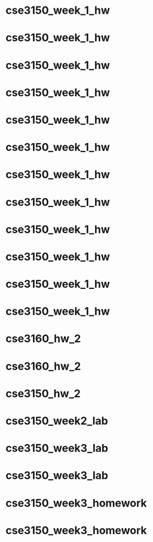 # cse3150_week_1_hw
# cse3150_week_1_hw
# cse3150_week_1_hw
# cse3150_week_1_hw
# cse3150_week_1_hw
# cse3150_week_1_hw
# cse3150_week_1_hw
# cse3150_week_1_hw
# cse3150_week_1_hw
# cse3150_week_1_hw
# cse3150_week_1_hw
# cse3150_week_1_hw
# cse3160_hw_2
# cse3160_hw_2
# cse3150_hw_2
# cse3150_week2_lab
# cse3150_week3_lab
# cse3150_week3_lab
# cse3150_week3_homework
# cse3150_week3_homework

